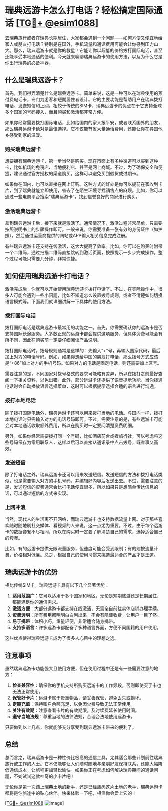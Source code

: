 # 瑞典远游卡怎么打电话？轻松搞定国际通话 [[TG💪+ @esim1088](https://t.me/s/esim1088)]

去瑞典旅行或者在瑞典长期居住，大家都会遇到一个问题——如何方便又便宜地给家人或朋友打电话？特别是在国外，手机流量和通话费用可能会让你感到压力山大。那么，瑞典远游卡就是你的救星！它能让你以超低的价格拨打国际电话，甚至还能享受本地通话的便利。今天就来聊聊瑞典远游卡的使用方法，以及为什么它是你出行瑞典的必备神器。

## 什么是瑞典远游卡？

首先，我们得弄清楚什么是瑞典远游卡。简单来说，这是一种可以在瑞典使用的预付费电话卡，专门为游客和短期居住者设计。它的主要功能是帮助用户在瑞典拨打电话、发送短信和上网。相较于传统的SIM卡，瑞典远游卡的优点在于它支持全球多个国家的号码接入，而且购买和激活都非常方便。

如果你经常需要拨打国际电话，比如给国内的家人报平安，或者联系国外的朋友，那么瑞典远游卡绝对是最佳选择。它不仅能节省大量通话费用，还能让你在异国他乡感受到家的温暖。

### 购买瑞典远游卡

想要拥有瑞典远游卡，第一步当然是购买。现在市面上有多种渠道可以买到这种卡，比如机场的免税店、当地便利店、甚至是网上商城。不过，为了确保安全和便捷，建议通过官方授权的渠道购买，这样可以避免买到假货或过期卡。

如果你在国内，也可以直接在网上订购。这种方式的好处是你可以提前在家收到卡片，到了瑞典就能立即使用，省去了在陌生环境寻找销售点的麻烦。比如，你可以通过一些电商平台搜索“瑞典远游卡”，找到信誉良好的商家进行购买。

### 激活瑞典远游卡

拿到瑞典远游卡后，接下来就是激活了。通常情况下，激活过程非常简单，只需要按照说明书上的步骤操作即可。一般来说，你需要准备一张有效的身份证件（如护照），然后通过运营商提供的网站或APP输入相关信息完成注册。

有些瑞典远游卡还支持在线激活，这大大提高了效率。比如，你可以在购买时附带一个二维码，通过扫描二维码直接跳转到激活页面，按照提示一步步完成操作。整个过程可能只需要几分钟，非常快捷。

## 如何使用瑞典远游卡打电话？

激活完成后，你就可以开始使用瑞典远游卡拨打电话了。不过，在实际操作中，很多人可能会遇到一些小问题，比如不知道怎么设置拨号规则，或者不清楚如何切换语言模式等。下面我们就详细讲解一下具体的使用方法。

### 拨打国际电话

拨打国际电话是瑞典远游卡最常用的功能之一。首先，你需要确认你的远游卡是否支持国际长途服务。大多数正规的远游卡都会提供这项服务，但具体资费可能会有所不同，因此在购买前一定要仔细阅读产品说明。

拨打国际电话时，拨号规则通常是这样的：先输入“+”号，再输入国家代码，最后加上对方的电话号码。例如，如果你想给中国的朋友打电话，那么拨号方式应该是“+86”加上对方的手机号码。如果对方的电话是固定电话，则还需要加上区号。

需要注意的是，不同国家对拨号格式的要求可能略有差异，所以在拨打之前最好查阅一下相关资料，以免出错。此外，部分远游卡还提供了语音提示功能，当你拨通电话时会自动播放语言选择菜单，这时可以根据提示选择合适的语言进行沟通。

### 拨打本地电话

除了拨打国际电话外，瑞典远游卡还可以用来拨打当地的电话。与国内一样，拨打本地电话时只需输入对方的电话号码即可。不过，需要注意的是，有些远游卡可能会对本地通话收取额外费用，所以在购买时一定要问清楚资费明细。

另外，如果你经常需要拨打同一个号码，比如酒店前台或者旅行社，可以考虑将这些号码保存为常用联系人，这样以后可以直接从通讯录中点击拨号，既省事又高效。

### 发送短信

除了打电话之外，瑞典远游卡还可以用来发送短信。发送短信的方法和拨打电话类似，也是需要输入对方的手机号码，并编辑好内容后发送出去。不过，需要注意的是，发送短信的资费通常会比打电话便宜很多，所以如果只是想简单传达信息的话，可以通过短信的方式来实现。

### 上网冲浪

当然，现代人的生活离不开网络，而瑞典远游卡也支持数据流量上网。对于那些喜欢随时随地刷社交媒体、看视频的人来说，这一点尤为重要。不过，由于每个远游卡的数据套餐不尽相同，所以在购买时一定要了解清楚自己的需求，选择适合自己的套餐。

比如，有的远游卡提供无限流量服务，但速度可能会受到限制；有的则按流量计费，价格相对低廉。总之，根据自己的使用习惯来挑选最适合的产品才是王道。

## 瑞典远游卡的优势

相比传统SIM卡，瑞典远游卡具有以下几个显著优势：

1. **适用范围广**：它可以适用于多个国家和地区，无论是短期旅游还是长期居住，都能满足你的通信需求。
2. **激活方便**：大部分远游卡都支持在线激活，无需亲自前往实体店铺办理手续。
3. **资费透明**：所有费用都明明白白列出来，不会有隐藏收费，让用户一目了然。
4. **易于携带**：体积小巧，重量轻便，非常适合随身携带。
5. **支持多语言**：许多远游卡都配备了多种语言界面，方便不同国籍的用户使用。

这些优点使得瑞典远游卡成为了很多人心目中的理想之选。

## 注意事项

虽然瑞典远游卡功能强大且使用方便，但在使用过程中还是有一些需要注意的地方：

1. **检查兼容性**：确保你的手机支持所购买远游卡的工作频段，否则即使买了卡也无法正常使用。
2. **保管好卡片**：远游卡属于贵重物品，请妥善保管，避免丢失或损坏。
3. **定期充值**：保持账户余额充足，以免因欠费导致无法正常使用。
4. **关注有效期**：注意查看卡片的有效期限，及时续费延长使用时间。
5. **遵守当地法规**：尊重当地的法律法规，合理合法地使用远游卡。

只要做到以上几点，你就能够充分享受到瑞典远游卡带来的便利了。

## 总结

总而言之，瑞典远游卡是一种性价比极高的通信工具，尤其适合那些计划前往瑞典旅行或工作的人士。它不仅能够让人们随时随地与亲朋好友保持联系，还能大幅降低通信成本，让旅程更加轻松愉快。如果你正在考虑如何解决瑞典期间的通话问题，不妨试试这款神奇的小卡片吧！

无论你是第一次踏上瑞典土地的新手，还是已经熟悉这片土地的老手，瑞典远游卡都将是你旅途中的贴心伙伴。快来体验一下吧，相信你会爱上它的！

[[TG💪+ @esim1088](https://t.me/s/esim1088) ![Image](https://i.postimg.cc/4NQfJmqS/Snipaste-2025-05-13-00-14-12.png)]
